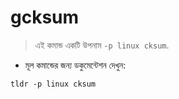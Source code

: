 # gcksum

> এই কমান্ড একটি উপনাম `-p linux cksum`.

- মূল কমান্ডের জন্য ডকুমেন্টেশন দেখুন:

`tldr -p linux cksum`
